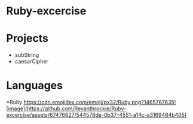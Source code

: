 # Ruby-excercise

# Projects
* subString
* caesarCipher

# Languages
*Ruby https://cdn.emojidex.com/emoji/px32/Ruby.png?1465787635![image](https://github.com/Revanthrockie/Ruby-excercise/assets/67476827/544578de-0b37-4551-a14c-a3169484b405)
       
